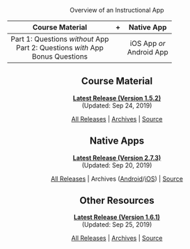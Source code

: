 <!-- ## Front Page Content

This website is powered by [GitLab Pages](https://about.gitlab.com/features/pages/)
/ [Hugo](https://gohugo.io) and can be built in under 1 minute.
Literally. It uses the `beautifulhugo` theme which supports content on your front page.
Edit `/content/_index.md` to change what appears here. Delete `/content/_index.md`
if you don't want any content here.

Head over to the [GitLab project](https://gitlab.com/pages/hugo) to get started. -->

<center>

Overview of an Instructional App

| Course Material | + | Native App |
|:-:|:-:|:-:|
| Part 1: Questions *without* App<br>Part 2: Questions *with* App<br>Bonus Questions || iOS App *or*<br>Android App |

## Course Material

**[Latest Release (Version 1.5.2)](https://gitlab.com/saegl5/check-student-loans-course-material/blob/05cfae56b3fe867cf9d011c29123948cec86844e/Archives/summative_copy.pdf)**<br> (Updated: Sep 24, 2019)

[All Releases](https://gitlab.com/saegl5/check-student-loans-resources/-/releases) | [Archives](https://gitlab.com/saegl5/check-student-loans-resources/tree/master/Archives) | [Source](https://gitlab.com/saegl5/check-student-loans-resources)

## Native Apps

**[Latest Release (Version 2.7.3)](https://gitlab.com/saegl5/check-student-loans-for-ios/blob/4172d97e2c662a302fd6dc104078088c6114842f/Archives/latest-2_7_3.ipa)**<br> (Updated: Sep 20, 2019)

[All Releases](https://gitlab.com/saegl5/check-student-loans-for-ios/-/releases) | Archives ([Android](https://gitlab.com/saegl5/check-student-loans-for-android/tree/master/Archives)/[iOS](https://gitlab.com/saegl5/check-student-loans-for-ios/tree/master/Archives)) | [Source](https://gitlab.com/saegl5/check-student-loans-for-ios)

## Other Resources

**[Latest Release (Version 1.6.1)](https://gitlab.com/saegl5/check-student-loans-other-resources/blob/98e640ef2128acef3331ebb5ff5aeeb81be81397/Archives/latest-1_6_1.zip)**<br> (Updated: Sep 25, 2019)

[All Releases](https://gitlab.com/saegl5/check-student-loans-other-resources/-/releases) | [Archives](https://gitlab.com/saegl5/check-student-loans-other-resources/tree/master/Archives) | [Source](https://gitlab.com/saegl5/check-student-loans-other-resources)

</center>